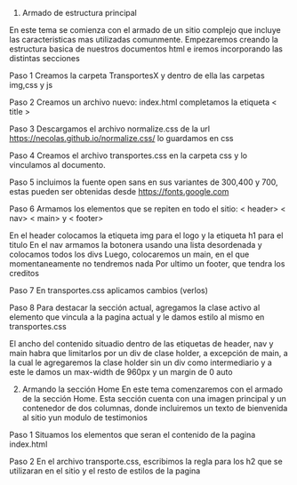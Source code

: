 1. Armado de estructura principal

En este tema se comienza con el armado de un sitio complejo que incluye las caracteristicas mas utilizadas comunmente.
Empezaremos creando la estructura basica de nuestros documentos html e iremos incorporando las distintas secciones

Paso 1
Creamos la carpeta TransportesX y dentro de ella las carpetas img,css y js

Paso 2
Creamos un archivo nuevo: index.html
completamos la etiqueta < title >

Paso 3
Descargamos el archivo normalize.css de la url
https://necolas.github.io/normalize.css/
lo guardamos en css

Paso 4
Creamos el archivo transportes.css en la carpeta css y lo vinculamos al documento.

Paso 5 
incluimos la fuente open sans en sus variantes de 300,400 y 700, estas pueden ser obtenidas desde 
https://fonts.google.com

Paso 6
Armamos los elementos que se repiten en todo el sitio: < header> < nav> < main> y < footer>

En el header colocamos la etiqueta img para el logo y la etiqueta h1 para el titulo
En el nav armamos la botonera usando una lista desordenada y colocamos todos los divs
Luego, colocaremos un main, en el que momentaneamente no tendremos nada
Por ultimo un footer, que tendra los creditos

Paso 7
En transportes.css aplicamos cambios (verlos)

Paso 8
Para destacar la sección actual, agregamos la clase activo al elemento que vincula a la pagina actual y le damos estilo al mismo en transportes.css

El ancho del contenido situadio dentro de las etiquetas de header, nav y main habra que limitarlos por un div de clase holder, a excepción de main, a la cual le agregaremos la clase holder sin un div como intermediario y a este le damos un max-width de 960px y un margin de 0 auto

2. Armando la sección Home
En este tema comenzaremos con el armado de la sección Home. Esta sección cuenta con una imagen principal y un contenedor de dos columnas, donde incluiremos un texto de bienvenida al sitio yun modulo de testimonios

Paso 1
Situamos los elementos que seran el contenido de la pagina index.html

Paso 2
En el archivo transporte.css, escribimos la regla para los h2 que se utilizaran en el sitio y el resto de estilos de la pagina